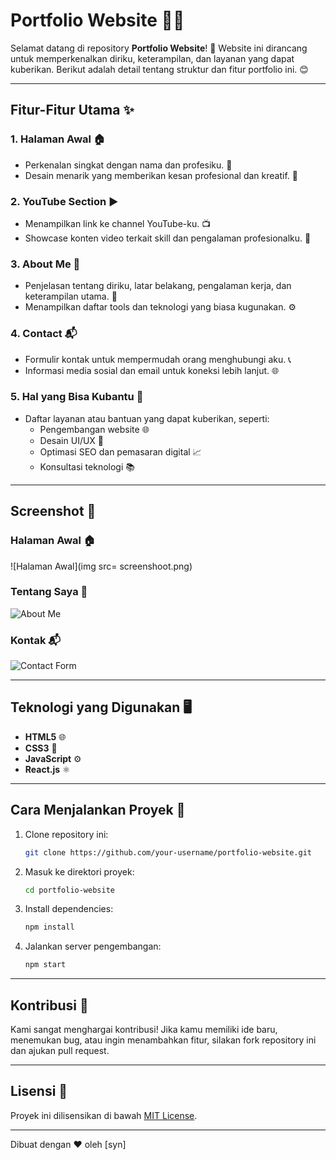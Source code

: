 # Portfolio Website 🚀✨

Selamat datang di repository **Portfolio Website**! 🌟 Website ini dirancang untuk memperkenalkan diriku, keterampilan, dan layanan yang dapat kuberikan. Berikut adalah detail tentang struktur dan fitur portfolio ini. 😊

---

## Fitur-Fitur Utama ✨

### 1. **Halaman Awal** 🏠
   - Perkenalan singkat dengan nama dan profesiku. 👋
   - Desain menarik yang memberikan kesan profesional dan kreatif. 🎨

### 2. **YouTube Section** ▶️
   - Menampilkan link ke channel YouTube-ku. 📺
   - Showcase konten video terkait skill dan pengalaman profesionalku. 🎥

### 3. **About Me** 📖
   - Penjelasan tentang diriku, latar belakang, pengalaman kerja, dan keterampilan utama. 💼
   - Menampilkan daftar tools dan teknologi yang biasa kugunakan. ⚙️

### 4. **Contact** 📬
   - Formulir kontak untuk mempermudah orang menghubungi aku. 📞
   - Informasi media sosial dan email untuk koneksi lebih lanjut. 🌐

### 5. **Hal yang Bisa Kubantu** 🤝
   - Daftar layanan atau bantuan yang dapat kuberikan, seperti:
     - Pengembangan website 🌐
     - Desain UI/UX 🎨
     - Optimasi SEO dan pemasaran digital 📈
     - Konsultasi teknologi 📚

---

## Screenshot 📸

### Halaman Awal 🏠
![Halaman Awal](img src= screenshoot.png)

### Tentang Saya 📖
![About Me](https://via.placeholder.com/600x400?text=Tentang+Saya)

### Kontak 📬
![Contact Form](https://via.placeholder.com/600x400?text=Formulir+Kontak)

---

## Teknologi yang Digunakan 🖥️

- **HTML5** 🌐
- **CSS3** 🎨
- **JavaScript** ⚙️
- **React.js** ⚛️

---

## Cara Menjalankan Proyek 🚀

1. Clone repository ini:
   ```bash
   git clone https://github.com/your-username/portfolio-website.git
   ```
2. Masuk ke direktori proyek:
   ```bash
   cd portfolio-website
   ```
3. Install dependencies:
   ```bash
   npm install
   ```
4. Jalankan server pengembangan:
   ```bash
   npm start
   ```

---

## Kontribusi 🤝

Kami sangat menghargai kontribusi! Jika kamu memiliki ide baru, menemukan bug, atau ingin menambahkan fitur, silakan fork repository ini dan ajukan pull request.

---

## Lisensi 📜

Proyek ini dilisensikan di bawah [MIT License](LICENSE).

---

Dibuat dengan ❤️ oleh [syn]
